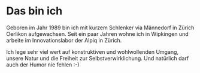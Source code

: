 # Das bin ich

Geboren im Jahr 1989 bin ich mit kurzem Schlenker via Männedorf in Zürich Oerlikon aufgewachsen. Seit ein paar Jahren
wohne ich in Wipkingen und arbeite im Innovationslabor der Alpiq in Zürich.

Ich lege sehr viel wert auf konstruktiven und wohlwollenden Umgang, unsere Natur und die Freiheit zur Selbstverwirklichung. Und natürlich darf auch der Humor nie fehlen :-)

